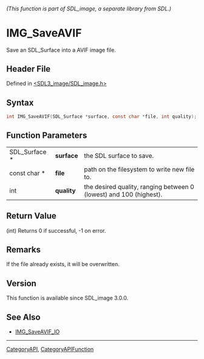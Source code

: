 ###### (This function is part of SDL_image, a separate library from SDL.)
# IMG_SaveAVIF

Save an SDL_Surface into a AVIF image file.

## Header File

Defined in [<SDL3_image/SDL_image.h>](https://github.com/libsdl-org/SDL_image/blob/main/include/SDL3_image/SDL_image.h)

## Syntax

```c
int IMG_SaveAVIF(SDL_Surface *surface, const char *file, int quality);
```

## Function Parameters

|               |             |                                                                    |
| ------------- | ----------- | ------------------------------------------------------------------ |
| SDL_Surface * | **surface** | the SDL surface to save.                                           |
| const char *  | **file**    | path on the filesystem to write new file to.                       |
| int           | **quality** | the desired quality, ranging between 0 (lowest) and 100 (highest). |

## Return Value

(int) Returns 0 if successful, -1 on error.

## Remarks

If the file already exists, it will be overwritten.

## Version

This function is available since SDL_image 3.0.0.

## See Also

- [IMG_SaveAVIF_IO](IMG_SaveAVIF_IO)

----
[CategoryAPI](CategoryAPI), [CategoryAPIFunction](CategoryAPIFunction)

